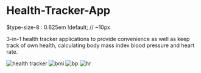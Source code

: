 # Health-Tracker-App

$type-size-8                  : 0.625em !default;  // ~10px

3-in-1 health tracker applications to provide convenience as well as keep track of own health, calculating body mass index blood pressure and heart rate.

![health tracker](https://user-images.githubusercontent.com/48885389/107739187-499a0880-6d43-11eb-834c-4a0556aa6c06.png)
![bmi](https://user-images.githubusercontent.com/48885389/107739191-4c94f900-6d43-11eb-9564-592a7c5c4b57.png)
![bp](https://user-images.githubusercontent.com/48885389/107739198-4f8fe980-6d43-11eb-9b12-3d74b7b64487.png)
![hr](https://user-images.githubusercontent.com/48885389/107739205-528ada00-6d43-11eb-84b8-e6b07da111be.png)

